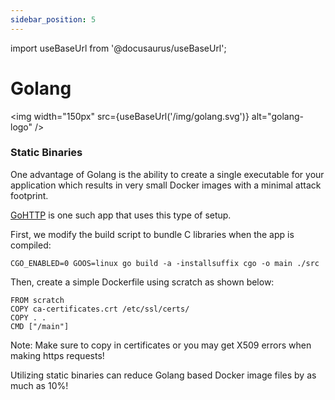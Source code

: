 ```yaml
---
sidebar_position: 5
---
```


import useBaseUrl from '@docusaurus/useBaseUrl';

# Golang

<p align="center">

  <img width="150px" src={useBaseUrl('/img/golang.svg')} alt="golang-logo"  />

</p>

### Static Binaries

One advantage of Golang is the ability to create a single executable for your application which results in very small Docker images with a minimal attack footprint.

[GoHTTP](https://github.com/Fairbanks-io/GoHTTP) is one such app that uses this type of setup.

First, we modify the build script to bundle C libraries when the app is compiled:
```
CGO_ENABLED=0 GOOS=linux go build -a -installsuffix cgo -o main ./src
```

Then, create a simple Dockerfile using scratch as shown below:
```
FROM scratch
COPY ca-certificates.crt /etc/ssl/certs/
COPY . .
CMD ["/main"]
```

Note: Make sure to copy in certificates or you may get X509 errors when making https requests!

Utilizing static binaries can reduce Golang based Docker image files by as much as 10%!
